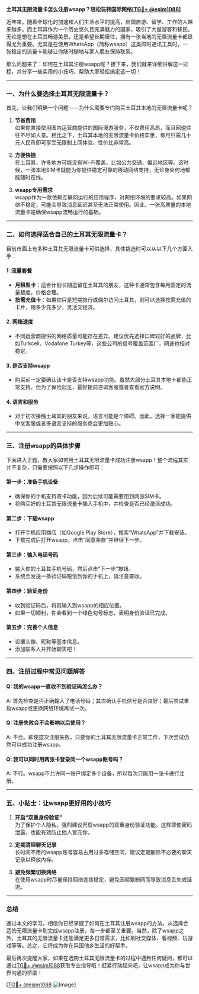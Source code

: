 **土耳其无限流量卡怎么注册wsapp？轻松玩转国际网络[[TG💪+ @esim1088](https://t.me/s/esim1088)]**

近年来，随着全球化的加速和人们生活水平的提高，出国旅游、留学、工作的人越来越多。而土耳其作为一个历史悠久且充满魅力的国家，吸引了大量游客和移民。无论是想在土耳其畅游美景，还是希望长期居住，拥有一张当地的无限流量卡都显得尤为重要。尤其是在使用WhatsApp（简称wsapp）这类即时通讯工具时，一张稳定的流量卡能够让你随时随地与家人朋友保持联系。

那么问题来了：如何在土耳其注册wsapp呢？接下来，我们就来详细讲解这一过程，并分享一些实用的小技巧，帮助大家轻松搞定这一切！

---

### **一、为什么要选择土耳其无限流量卡？**

首先，让我们明确一个问题——为什么需要专门购买土耳其本地的无限流量卡呢？

1. **节省费用**  
   如果你直接使用国内运营商提供的国际漫游服务，不仅费用高昂，而且网速往往不尽如人意。相比之下，土耳其本地的无限流量卡价格实惠，每月只需几十元人民币即可享受无限制上网体验，性价比非常高。

2. **方便快捷**  
   在土耳其，许多地方可能没有Wi-Fi覆盖，比如公共交通、偏远地区等。这时候，一张本地SIM卡就能为你提供稳定可靠的移动网络支持，无论身处何地都能随时在线。

3. **wsapp专用需求**  
   wsapp作为一款依赖互联网运行的应用程序，对网络环境的要求较高。如果网络不稳定，可能会导致消息延迟甚至无法正常使用。因此，一张高质量的本地流量卡是确保wsapp流畅运行的基础。

---

### **二、如何选择适合自己的土耳其无限流量卡？**

目前市面上有多种土耳其无限流量卡可供选择，具体挑选时可以从以下几个方面入手：

#### **1. 流量套餐**
   - **月租型卡**：适合计划长期逗留在土耳其的朋友，这种卡通常包含每月固定的流量额度，价格合理。
   - **按需充值卡**：如果你只是短期旅行或偶尔访问土耳其，则可以选择按需充值的卡片，用多少充多少，灵活又经济。

#### **2. 网络速度**
   - 不同运营商提供的网络质量可能存在差异。建议优先选择口碑较好的品牌，比如Turkcell、Vodafone Turkey等，这些公司的信号覆盖范围广，网速也相对稳定。

#### **3. 是否支持wsapp**
   - 购买前一定要确认该卡是否支持wsapp功能。虽然大部分土耳其本地卡都能正常支持，但为了保险起见，最好提前咨询客服或者查看官方说明。

#### **4. 语言和服务**
   - 对于初次接触土耳其的朋友来说，语言可能是个障碍。因此，选择一家能提供中文客服或者多语言支持的服务商会更加贴心。

---

### **三、注册wsapp的具体步骤**

下面进入正题，教大家如何用土耳其无限流量卡成功注册wsapp！整个流程其实并不复杂，只需要按照以下几步操作即可：

#### **第一步：准备手机设备**
   - 确保你的手机支持双卡功能，因为后续可能需要用到两张SIM卡。
   - 将购买好的土耳其无限流量卡插入手机中，并检查是否已经激活成功。

#### **第二步：下载wsapp**
   - 打开手机应用商店（如Google Play Store），搜索“WhatsApp”并下载安装。
   - 下载完成后打开wsapp，点击“同意条款”并继续下一步。

#### **第三步：输入电话号码**
   - 输入你的土耳其手机号码，然后点击“下一步”按钮。
   - 系统会发送一条验证码短信到你的手机上，请注意查收。

#### **第四步：验证身份**
   - 收到验证码后，将其输入到wsapp的相应位置。
   - 如果一切顺利，你会看到一个绿色勾号标志，表明身份验证已完成。

#### **第五步：完善个人信息**
   - 设置头像、昵称等基本信息。
   - 添加联系人并开始聊天吧！

---

### **四、注册过程中常见问题解答**

#### **Q: 我的wsapp一直收不到验证码怎么办？**
   A: 首先检查是否正确输入了电话号码；其次确认手机信号是否良好；最后尝试重启wsapp或更换网络环境再试一次。

#### **Q: 注册失败会不会影响以后使用？**
   A: 不会。即使这次注册失败，只要你的土耳其无限流量卡正常工作，下次尝试仍然可以成功注册wsapp。

#### **Q: 我可以同时用两张卡登录同一个wsapp账号吗？**
   A: 不行。wsapp不允许同一账户绑定多个设备，所以每次只能用一张卡进行注册。

---

### **五、小贴士：让wsapp更好用的小技巧**

1. **开启“双重身份验证”**  
   为了保护个人隐私，强烈建议开启wsapp的双重身份验证功能。这样即使密码泄露，也能有效防止他人冒充你。

2. **定期清理聊天记录**  
   长时间不用的wsapp账号容易占用过多存储空间，建议定期删除不必要的聊天记录以释放内存。

3. **避免频繁切换网络**  
   在使用wsapp时尽量保持网络连接稳定，避免因频繁断网而导致消息丢失或延迟。

---

### **总结**

通过本文的学习，相信你已经掌握了如何在土耳其注册wsapp的方法。从选择合适的无限流量卡到完成wsapp注册，每一步都至关重要。当然，除了wsapp之外，土耳其的无限流量卡还能满足更多日常需求，比如刷社交媒体、看视频、玩游戏等等。总之，它将成为你在异国他乡生活的好帮手。

最后再次提醒大家，如果在选购土耳其无限流量卡的过程中遇到任何疑问，都可以通过[TG💪+ @esim1088](https://t.me/s/esim1088)获取专业指导哦！赶紧行动起来吧，让wsapp成为你与世界沟通的桥梁！

[[TG💪+ @esim1088](https://t.me/s/esim1088) ![Image](https://i.postimg.cc/4NQfJmqS/Snipaste-2025-05-13-00-14-12.png)]